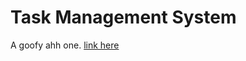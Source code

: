 # Task Management System
A goofy ahh one. [link here](https://task-management-sys.azurewebsites.net/)